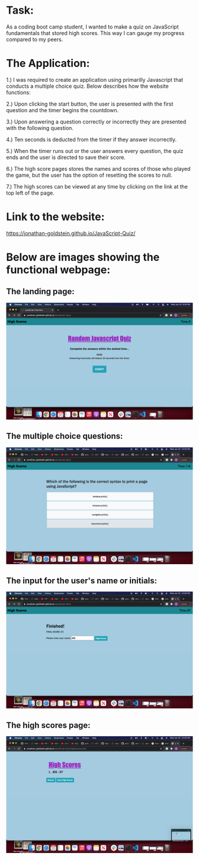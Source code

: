 # Task:
As a coding boot camp student, I wanted to make a quiz on JavaScript fundamentals that stored high scores. This way I can gauge my progress compared to my peers.

# The Application:

1.) I was required to create an application using primarilly Javascript that conducts a multiple choice quiz.  Below describes how the website functions:

2.) Upon clicking the start button, the user is presented with the first question and the timer begins the countdown. 

3.) Upon answering a question correctly or incorrectly they are presented with the following question.

4.) Ten seconds is deducted from the timer if they answer incorrectly.

5.) When the timer runs out or the user answers every question, the quiz ends and the user is directed to save their score.

6.) The high score pages stores the names and scores of those who played the game, but the user has the option of resetting the scores to null.

7.) The high scores can be viewed at any time by clicking on the link at the top left of the page.

# Link to the website:

https://jonathan-goldstein.github.io/JavaScript-Quiz/

# Below are images showing the functional webpage:

## The landing page:

![plot](./assets/images/Image1.png)

## The multiple choice questions:

![plot](./assets/images/Image2.png)

## The input for the user's name or initials:

![plot](./assets/images/Image3.png)

## The high scores page:

![plot](./assets/images/Image4.png)

